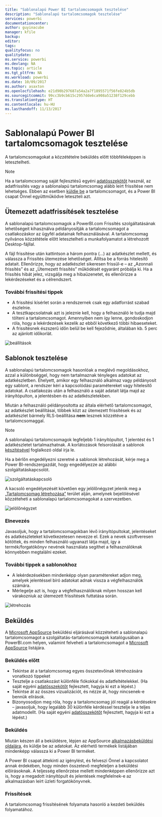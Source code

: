 ```yaml
---
title: "Sablonalapú Power BI tartalomcsomagok tesztelése"
description: "Sablonalapú tartalomcsomagok tesztelése"
services: powerbi
documentationcenter: 
author: guyinacube
manager: kfile
backup: 
editor: 
tags: 
qualityfocus: no
qualitydate: 
ms.service: powerbi
ms.devlang: NA
ms.topic: article
ms.tgt_pltfrm: NA
ms.workload: powerbi
ms.date: 10/09/2017
ms.author: asaxton
ms.openlocfilehash: e21d90b297687a54a2a7f1895571f56fe824b5db
ms.sourcegitcommit: 99cc3b9cb615c2957dde6ca908a51238f129cebb
ms.translationtype: HT
ms.contentlocale: hu-HU
ms.lasthandoff: 11/13/2017
---
```

# <a name="testing-template-content-packs-for-power-bi"></a>Sablonalapú Power BI tartalomcsomagok tesztelése
A tartalomcsomagokat a közzétételre beküldés előtt többféleképpen is letesztelheti.  

> [!NOTE]
> Ha a tartalomcsomag saját fejlesztésű egyéni [adatösszekötőt](https://aka.ms/DataConnectors) használ, az adatfrissítés vagy a sablonalapú tartalomcsomag alább leírt frissítése nem lehetséges. Ebben az esetben [küldje be](#submission) a tartalomcsomagot, és a Power BI csapat Önnel együttműködve leteszteli azt.
> 
> 

## <a name="testing-scheduled-data-refresh"></a>Ütemezett adatfrissítések tesztelése
A sablonalapú tartalomcsomagok a PowerBI.com Frissítés szolgáltatásának lehetőségeit kihasználva példányosítják a tartalomcsomagot a csatlakozáskor az ügyfél adatainak felhasználásával. A tartalomcsomag nyilvános közzététele előtt letesztelheti a munkafolyamatot a létrehozott Desktop-fájllal.

A fájl frissítése után kattintson a három pontra (…) az adatkészlet mellett, és válassza a Frissítés ütemezése lehetőséget. Állítsa be a forrás hitelesítő adatait. Ellenőrizze, hogy az adatkészlet sikeresen frissül-e – az „Azonnali frissítés” és az „Ütemezett frissítés” működését egyaránt próbálja ki. Ha a frissítés hibát jelez, vizsgálja meg a hibaüzenetet, és ellenőrizze a lekérdezéseket és a célrendszert.

### <a name="additional-refresh-tips"></a>További frissítési tippek
* A frissítési kísérlet során a rendszernek csak egy adatforrást szabad észlelnie.  
* A tesztkapcsolatnak azt is jeleznie kell, hogy a felhasználó le tudja majd tölteni a tartalomcsomagot. Amennyiben nem így lenne, gondoskodjon róla, hogy a lekérdezések kezelik az ebből következő többi hibaeseteket.  
* A frissítésnek észszerű időn belül be kell fejeződnie, általában kb. 5 perc az ajánlott időkorlát.  

![beállítások](media/template-content-pack-testing/scheduledrefresh.png)

<a name="templates"></a>

## <a name="testing-templates"></a>Sablonok tesztelése
A sablonalapú tartalomcsomagok hasonlóak a meglévő megoldásokhoz, azzal a különbséggel, hogy nem tartalmaznak tényleges adatokat az adatkészletben. Ehelyett, amikor egy felhasználó alkalmaz vagy példányosít egy sablont, a rendszer kéri a kapcsolódási paramétereket vagy hitelesítő adatokat. A csatlakozás után a felhasználó a saját adatait látja majd az irányítópulton, a jelentésben és az adatkészletekben. 

Miután a felhasználó példányosította az általa elérhető tartalomcsomagot, az adatkészlet beállításai, többek közt az ütemezett frissítések és az adatkészlet bármely RLS-beállítása **nem** lesznek közzétéve a tartalomcsomaggal.  

> [!NOTE]
> A sablonalapú tartalomcsomagok legfeljebb 1 irányítópultot, 1 jelentést és 1 adatkészletet tartalmazhatnak. A korlátozások felsorolását a sablonok [készítésével](template-content-pack-authoring.md#restrictions) foglalkozó oldal írja le. 
> 
> 

Ha a bérlőn engedélyezni szeretné a sablonok létrehozását, kérje meg a Power BI-rendszergazdát, hogy engedélyezze az alábbi szolgáltatáskapcsolót. 

![szolgáltatáskapcsoló](media/template-content-pack-testing/featureswitch.png)

A kacsoló engedélyezését követően egy jelölőnégyzet jelenik meg a [„Tartalomcsomag létrehozása”](https://app.powerbi.com/groups/me/publish-content/) terület alján, amelynek bejelölésével közzéteheti a sablonalapú tartalomcsomagokat a szervezetben. 

![jelölőnégyzet](media/template-content-pack-testing/checkbox.png)

### <a name="naming"></a>Elnevezés
Javasoljuk, hogy a tartalomcsomagokban lévő irányítópultokat, jelentéseket és adatkészleteket következetesen nevezze el. Ezek a nevek szoftveresen kötöttek, és minden felhasználó ugyanazt látja majd, így a termék/forgatókönyv nevének használata segíthet a felhasználóknak könnyebben megtalálni ezeket.

### <a name="additional-template-tips"></a>További tippek a sablonokhoz
* A lekérdezésekben mindenképp olyan paramétereket adjon meg, amelyek jelentéssel bíró adatokat adnak vissza a végfelhasználók számára.
* Mérlegelje azt is, hogy a végfelhasználóknak milyen hosszan kell várakozniuk az ütemezett frissítések futtatása során.

![létrehozás](media/template-content-pack-testing/createtemplate.png)

<a name="submission"></a>

## <a name="submission"></a>Beküldés
A [Microsoft AppSource](https://appsource.microsoft.com/en-us/partners/list-an-app) beküldési eljárásával közzéteheti a sablonalapú tartalomcsomagot a szolgáltatás-tartalomcsomagok katalógusában a PowerBI.com helyen, valamint felveheti a tartalomcsomagot a [Microsoft AppSource](http://appsource.microsoft.com) listájára.

### <a name="before-submission"></a>Beküldés előtt
* Tekintse át a tartalomcsomag egyes összetevőinak létrehozására vonatkozó tippeket
* Tesztelje a csatlakozást különféle fiókokkal és adatfeltételekkel. (Ha saját egyéni [adatösszekötőt](https://aka.ms/DataConnectors) fejlesztett, hagyja ki ezt a lépést.)
* Tekintse át az összes vizualizációt, és nézze át, hogy nincsenek-e bennük elírások.
* Bizonyosodjon meg róla, hogy a tartalomcsomag jól reagál a kérdésekre – javasoljuk, hogy legalább 30 különféle kérdéssel tesztelje le a teljes adatmodellt. (Ha saját egyéni [adatösszekötőt](https://aka.ms/DataConnectors) fejlesztett, hagyja ki ezt a lépést.)

### <a name="submission"></a>Beküldés
Miután készen áll a beküldésre, lépjen az AppSource [alkalmazásbeküldési oldalára](https://appsource.microsoft.com/en-us/partners/list-an-app), és küldje be az adatokat. Az elérhető termékek listájában mindenképp válassza ki a Power BI terméket.

A Power BI csapat áttekinti az igénylést, és felveszi Önnel a kapcsolatot annak érdekében, hogy minden összetevő megfeleljen a beküldési előírásoknak. A teljesség ellenőrzése mellett mindenképpen ellenőrizze azt is, hogy a megadott irányítópult és jelentések megfelelnek-e az alkalmazásban leírt üzleti forgatókönyvnek.

### <a name="updates"></a>Frissítések
A tartalomcsomag frissítésének folyamata hasonló a kezdeti beküldés folyamatához. 

